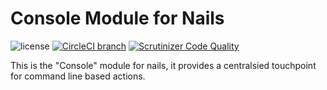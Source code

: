 # Console Module for Nails

![license](https://img.shields.io/badge/license-MIT-green.svg)
[![CircleCI branch](https://img.shields.io/circleci/project/github/nails/module-console.svg)](https://circleci.com/gh/nails/module-console)
[![Scrutinizer Code Quality](https://scrutinizer-ci.com/g/nails/module-console/badges/quality-score.png)](https://scrutinizer-ci.com/g/nails/module-console)

This is the "Console" module for nails, it provides a centralsied touchpoint for command line based actions.
